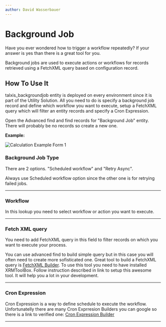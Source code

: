 ```yaml
---
author: David Wasserbauer
---
```


# Background Job
Have you ever wondered how to trigger a workflow repeatedly? If your answer is yes than there is a great tool for you. 

Background jobs are used to execute actions or workflows for records retrieved using a FetchXML query based on configuration record.

## How To Use It
talxis_backgroundjob entity is deployed on every environment since it is part of the Utility Solution. All you need to do is specify a background job record and define which workflow you want to execute, setup a FetchXML query which will filter an entity records and specify a Cron Expression.

Open the Advanced find and find records for "Background Job" entity. There will probably be no records so create a new one.

**Example:**

![Calculation Example Form 1](/.attachments/Background.png)

### Background Job Type
There are 2 options. "Scheduled workflow" and "Retry Async".

Always use Scheduled workflow option since the other one is for retrying failed jobs.
___

### Workflow
In this lookup you need to select workflow or action you want to execute. 
___

### Fetch XML query
You need to add FetchXML query in this field to filter records on which you want to execute your process. 

You can use advanced find to build simple query but in this case you will often need to create more sofisticated one. 
Great tool to build a FetchXML query is [FetchXML Builder](https://fetchxmlbuilder.com/). To use this tool you need to have installed XRMToolBox. Follow instruction described in link to setup this awesome tool. It will help you a lot in your development.
___


### Cron Expression
Cron Expression is a way to define schedule to execute the workflow.
Unfortunatelly there are many Cron Exprresion Builders you can google so there is a link to verified one: [Cron Expression Builder](https://crontab.guru/)
___

 